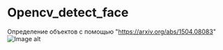 # Opencv_detect_face
Определение объектов с помощью "https://arxiv.org/abs/1504.08083"
![Image alt](https://https://github.com/harroowd/Opencv_detect_face/edit/master/example_4.png)
